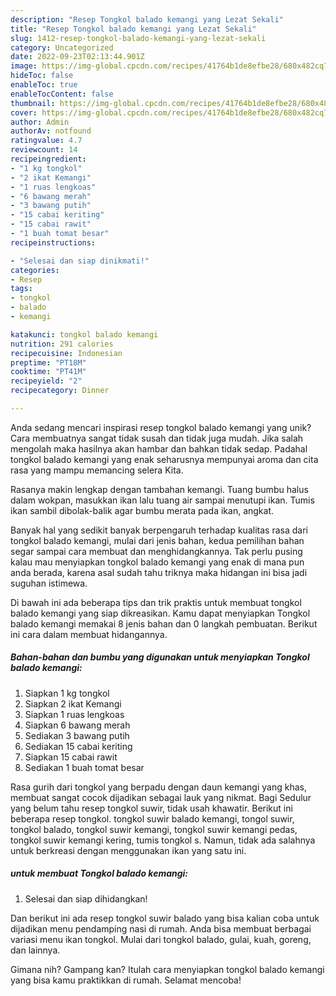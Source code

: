 ```yaml
---
description: "Resep Tongkol balado kemangi yang Lezat Sekali"
title: "Resep Tongkol balado kemangi yang Lezat Sekali"
slug: 1412-resep-tongkol-balado-kemangi-yang-lezat-sekali
category: Uncategorized
date: 2022-09-23T02:13:44.901Z
image: https://img-global.cpcdn.com/recipes/41764b1de8efbe28/680x482cq70/tongkol-balado-kemangi-foto-resep-utama.jpg
hideToc: false
enableToc: true
enableTocContent: false
thumbnail: https://img-global.cpcdn.com/recipes/41764b1de8efbe28/680x482cq70/tongkol-balado-kemangi-foto-resep-utama.jpg
cover: https://img-global.cpcdn.com/recipes/41764b1de8efbe28/680x482cq70/tongkol-balado-kemangi-foto-resep-utama.jpg
author: Admin
authorAv: notfound
ratingvalue: 4.7
reviewcount: 14
recipeingredient:
- "1 kg tongkol"
- "2 ikat Kemangi"
- "1 ruas lengkoas"
- "6 bawang merah"
- "3 bawang putih"
- "15 cabai keriting"
- "15 cabai rawit"
- "1 buah tomat besar"
recipeinstructions:

- "Selesai dan siap dinikmati!"
categories:
- Resep
tags:
- tongkol
- balado
- kemangi

katakunci: tongkol balado kemangi 
nutrition: 291 calories
recipecuisine: Indonesian
preptime: "PT18M"
cooktime: "PT41M"
recipeyield: "2"
recipecategory: Dinner

---
```





Anda sedang mencari inspirasi resep tongkol balado kemangi yang unik? Cara membuatnya sangat tidak susah dan tidak juga mudah. Jika salah mengolah maka hasilnya akan hambar dan bahkan tidak sedap. Padahal tongkol balado kemangi yang enak seharusnya mempunyai aroma dan cita rasa yang mampu memancing selera Kita.





Rasanya makin lengkap dengan tambahan kemangi. Tuang bumbu halus dalam wokpan, masukkan ikan lalu tuang air sampai menutupi ikan. Tumis ikan sambil dibolak-balik agar bumbu merata pada ikan, angkat.

Banyak hal yang sedikit banyak berpengaruh terhadap kualitas rasa dari tongkol balado kemangi, mulai dari jenis bahan, kedua pemilihan bahan segar sampai cara membuat dan menghidangkannya. Tak perlu pusing kalau mau menyiapkan tongkol balado kemangi yang enak di mana pun anda berada, karena asal sudah tahu triknya maka hidangan ini bisa jadi suguhan istimewa.






Di bawah ini ada beberapa tips dan trik praktis untuk membuat tongkol balado kemangi yang siap dikreasikan. Kamu dapat menyiapkan Tongkol balado kemangi memakai 8 jenis bahan dan 0 langkah pembuatan. Berikut ini cara dalam membuat hidangannya.

<!--inarticleads1-->

##### Bahan-bahan dan bumbu yang digunakan untuk menyiapkan Tongkol balado kemangi:

1. Siapkan 1 kg tongkol
1. Siapkan 2 ikat Kemangi
1. Siapkan 1 ruas lengkoas
1. Siapkan 6 bawang merah
1. Sediakan 3 bawang putih
1. Sediakan 15 cabai keriting
1. Siapkan 15 cabai rawit
1. Sediakan 1 buah tomat besar


Rasa gurih dari tongkol yang berpadu dengan daun kemangi yang khas, membuat sangat cocok dijadikan sebagai lauk yang nikmat. Bagi Sedulur yang belum tahu resep tongkol suwir, tidak usah khawatir. Berikut ini beberapa resep tongkol. tongkol suwir balado kemangi, tongol suwir, tongkol balado, tongkol suwir kemangi, tongkol suwir kemangi pedas, tongkol suwir kemangi kering, tumis tongkol s. Namun, tidak ada salahnya untuk berkreasi dengan menggunakan ikan yang satu ini. 

<!--inarticleads2-->

#####  untuk membuat Tongkol balado kemangi:


1. Selesai dan siap dihidangkan!

Dan berikut ini ada resep tongkol suwir balado yang bisa kalian coba untuk dijadikan menu pendamping nasi di rumah. Anda bisa membuat berbagai variasi menu ikan tongkol. Mulai dari tongkol balado, gulai, kuah, goreng, dan lainnya. 

Gimana nih? Gampang kan? Itulah cara menyiapkan tongkol balado kemangi yang bisa kamu praktikkan di rumah. Selamat mencoba!
